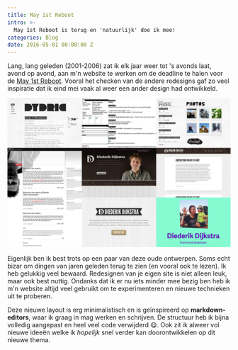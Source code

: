 ```yaml
---
title: May 1st Reboot
intro: >-
  May 1st Reboot is terug en 'natuurlijk' doe ik mee!
categories: Blog
date: 2016-05-01 00:00:00 Z
---
```


Lang, lang geleden (2001-2006) zat ik elk jaar weer tot 's avonds laat, avond op avond, aan m'n website te werken om de deadline te halen voor de [May 1st Reboot](http://www.may1reboot.com/). Vooral het checken van de andere redesigns gaf zo veel inspiratie dat ik eind mei vaak al weer een ander design had ontwikkeld.

<img src="/images/uploads/screenshots.jpg" alt="Paar oude redesigns" />

Eigenlijk ben ik best trots op een paar van deze oude ontwerpen. Soms echt bizar om dingen van jaren geleden terug te zien (en vooral ook te lezen). Ik heb gelukkig veel bewaard. Redesignen van je eigen site is niet alleen leuk, maar ook best nuttig. Ondanks dat ik er nu iets minder mee bezig ben heb ik m'n website altijd veel gebruikt om te experimenteren en nieuwe technieken uit te proberen.

Deze nieuwe layout is erg minimalistisch en is geïnspireerd op __markdown-editors__, waar ik graag in mag werken en schrijven. De structuur heb ik bijna volledig aangepast en heel veel code verwijderd 😋. Ook zit ik alweer vol nieuwe ideeën welke ik _hopelijk_ snel verder kan doorontwikkelen op dit nieuwe thema.
